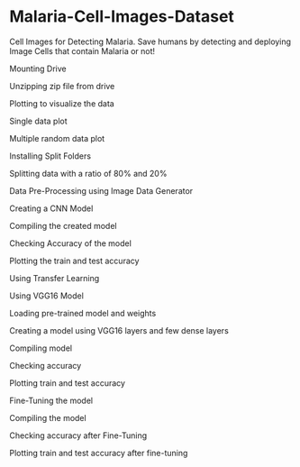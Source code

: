 # Malaria-Cell-Images-Dataset
Cell Images for Detecting Malaria.
Save humans by detecting and deploying Image Cells that contain Malaria or not!

Mounting Drive

Unzipping zip file from drive

Plotting to visualize the data

Single data plot

Multiple random data plot


Installing Split Folders

Splitting data with a ratio of 80% and 20%

Data Pre-Processing using Image Data Generator

Creating a CNN Model

Compiling the created model

Checking Accuracy of the model

Plotting the train and test accuracy

Using Transfer Learning

Using VGG16 Model

Loading pre-trained model and weights

Creating a model using VGG16 layers and few dense layers

Compiling model

Checking accuracy

Plotting train and test accuracy

Fine-Tuning the model

Compiling the model

Checking accuracy after Fine-Tuning

Plotting train and test accuracy after fine-tuning
